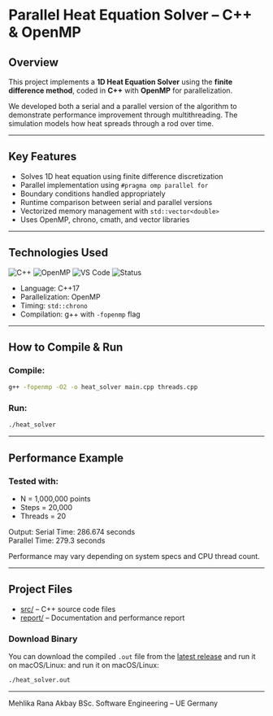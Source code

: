 # Parallel Heat Equation Solver – C++ & OpenMP


## Overview

This project implements a **1D Heat Equation Solver** using the **finite difference method**, coded in **C++** with **OpenMP** for parallelization.

We developed both a serial and a parallel version of the algorithm to demonstrate performance improvement through multithreading. The simulation models how heat spreads through a rod over time.

---

## Key Features

- Solves 1D heat equation using finite difference discretization  
- Parallel implementation using `#pragma omp parallel for`  
- Boundary conditions handled appropriately  
- Runtime comparison between serial and parallel versions  
- Vectorized memory management with `std::vector<double>`  
- Uses OpenMP, chrono, cmath, and vector libraries

---

## Technologies Used

![C++](https://img.shields.io/badge/C++-00599C?style=flat&logo=c%2B%2B&logoColor=white)
![OpenMP](https://img.shields.io/badge/OpenMP-Parallel-yellow)
![VS Code](https://img.shields.io/badge/IDE-VSCode-blue)
![Status](https://img.shields.io/badge/Status-Completed-brightgreen)

- Language: C++17  
- Parallelization: OpenMP  
- Timing: `std::chrono`  
- Compilation: g++ with `-fopenmp` flag

---

## How to Compile & Run

### Compile:
```bash
g++ -fopenmp -O2 -o heat_solver main.cpp threads.cpp
```
### Run:
```bash
./heat_solver
```

---

## Performance Example
### Tested with:
- N = 1,000,000 points  
- Steps = 20,000  
- Threads = 20

Output:
Serial Time:   286.674 seconds  
Parallel Time: 279.3 seconds

Performance may vary depending on system specs and CPU thread count.

---

## Project Files

- [src/](./src/) – C++ source code files  
- [report/](./report/) – Documentation and performance report  


### Download Binary

You can download the compiled `.out` file from the [latest release](https://github.com/mehlikaakbay/parallel-heat-equation-solver/releases/latest) and run it on macOS/Linux:
and run it on macOS/Linux:

```bash
./heat_solver.out
```
---

Mehlika Rana Akbay
BSc. Software Engineering – UE Germany
